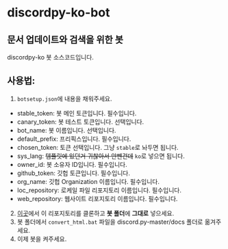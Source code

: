# discordpy-ko-bot
## 문서 업데이트와 검색을 위한 봇  
discordpy-ko 봇 소스코드입니다.  

## 사용법:
1. `botsetup.json`에 내용을 채워주세요.
- stable_token: 봇 메인 토큰입니다. 필수입니다.
- canary_token: 봇 테스트 토큰입니다. 선택입니다.
- bot_name: 봇 이름입니다. 선택입니다.
- default_prefix: 프리픽스입니다. 필수입니다.
- chosen_token: 토큰 선택입니다. 그냥 `stable`로 놔두면 됩니다.
- sys_lang: ~~템플릿에 있던거 귀찮아서 안뺀건데~~ `ko`로 넣으면 됩니다.
- owner_id: 봇 소유자 ID입니다. 필수입니다.
- github_token: 깃헙 토큰입니다. 필수입니다.
- org_name: 깃헙 Organization 이름입니다. 필수입니다.
- loc_repository: 로케일 파일 리포지토리 이름입니다. 필수입니다.
- web_repository: 웹사이트 리포지토리 이름입니다. 필수입니다.
2. [이곳](https://github.com/Rapptz/discord.py)에서 이 리포지토리를 클론하고 **봇 폴더**에 **그대로** 넣으세요.
3. 봇 폴더에서 `convert_html.bat` 파일을 discord.py-master/docs 폴더로 옮겨주세요.
4. 이제 봇을 켜주세요.
